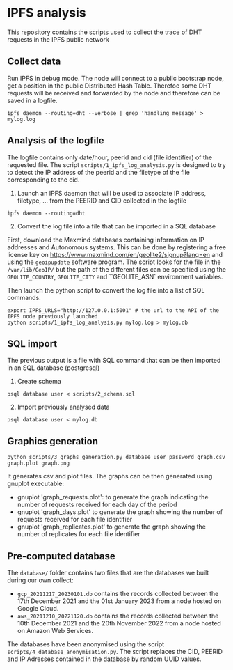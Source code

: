 # IPFS analysis

This repository contains the scripts used to collect the trace of DHT requests in the IPFS public network

## Collect data

Run IPFS in debug mode.
The node will connect to a public bootstrap node, get a position in the public Distributed Hash Table.
Therefoe some DHT requests will be received and forwarded by the node and therefore can be saved in a logfile.

```
ìpfs daemon --routing=dht --verbose | grep 'handling message' > mylog.log 
```



## Analysis of the logfile

The logfile contains only date/hour, peerid and cid (file identifier) of the requested file.
The script `scripts/1_ipfs_log_analysis.py` is designed to try to detect the IP address of the peerid and the filetype of the file corresponding to the cid.


1. Launch an IPFS daemon that will be used to associate IP address, filetype, ... from the PEERID and CID collected in the logfile
```
ìpfs daemon --routing=dht
```

2. Convert the log file into a file that can be imported in a SQL database

First, download the Maxmind databases containing information on IP addresses and Autonomous systems.
This can be done by registering a free license key on https://www.maxmind.com/en/geolite2/signup?lang=en and using the ``geoipupdate`` software program.
The script looks for the file in the `/var/lib/GeoIP/` but the path of the different files can be specified using the `GEOLITE_COUNTRY`, `GEOLITE_CITY` and ``GEOLITE_ASN` environment variables.

Then launch the python script to convert the log file into a list of SQL commands.
```
export IPFS_URLS="http://127.0.0.1:5001" # the url to the API of the IPFS node previously launched
python scripts/1_ipfs_log_analysis.py mylog.log > mylog.db
```

## SQL import

The previous output is a file with SQL command that can be then imported in an SQL database (postgresql)

1. Create schema

```
psql database user < scripts/2_schema.sql
```

2. Import previously analysed data
```
psql database user < mylog.db
```

## Graphics generation

```
python scripts/3_graphs_generation.py database user password graph.csv graph.plot graph.png
```

It generates csv and plot files. The graphs can be then generated using gnuplot executable:

 - gnuplot 'graph_requests.plot': to generate the graph indicating the number of requests received for each day of the period
 - gnuplot 'graph_days.plot' to generate the graph showing the number of requests received for each file identifier
 - gnuplot 'graph_replicates.plot' to generate the graph showing the number of replicates for each file identifier


## Pre-computed database

The `database/` folder contains two files that are the databases we built during our own collect:
 - `gcp_20211217_20230101.db` contains the records collected between the 17th December 2021 and the 01st January 2023 from a node hosted on Google Cloud.
 - `aws_20211210_20221120.db` contains the records collected between the 10th December 2021 and the 20th November 2022 from a node hosted on Amazon Web Services.

The databases have been anonymised using the script `scripts/4_database_anonymisation.py`. The script replaces the CID, PEERID and IP Adresses contained in the database by random UUID values.


